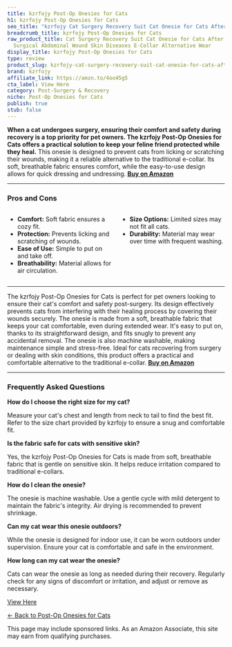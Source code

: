 ```yaml
---
title: kzrfojy Post-Op Onesies for Cats
h1: kzrfojy Post-Op Onesies for Cats
seo_title: "kzrfojy Cat Surgery Recovery Suit Cat Onesie for Cats After\u2026"
breadcrumb_title: kzrfojy Post-Op Onesies for Cats
raw_product_title: Cat Surgery Recovery Suit Cat Onesie for Cats After Surgery Spay
  Surgical Abdominal Wound Skin Diseases E-Collar Alternative Wear
display_title: kzrfojy Post-Op Onesies for Cats
type: review
product_slug: kzrfojy-cat-surgery-recovery-suit-cat-onesie-for-cats-after-surgery-spa-c6b5e843
brand: kzrfojy
affiliate_link: https://amzn.to/4oo45g5
cta_label: View Here
category: Post-Surgery & Recovery
niche: Post-Op Onesies for Cats
publish: true
stub: false
---
```


<div id="intro" class="full-width">
  <p><strong>When a cat undergoes surgery, ensuring their comfort and safety during recovery is a top priority for pet owners. The kzrfojy Post-Op Onesies for Cats offers a practical solution to keep your feline friend protected while they heal.</strong> This onesie is designed to prevent cats from licking or scratching their wounds, making it a reliable alternative to the traditional e-collar. Its soft, breathable fabric ensures comfort, while the easy-to-use design allows for quick dressing and undressing. <a href="https://amzn.to/4oo45g5" rel="nofollow sponsored noopener" target="_blank"><strong>Buy on Amazon</strong></a></p>
</div>

<hr />
<h3 id="pros-cons">Pros and Cons</h3>
<div class="pc-grid" style="display:grid;grid-template-columns:1fr 1fr;gap:16px;">
  <ul>
    <li><strong>Comfort:</strong> Soft fabric ensures a cozy fit.</li>
    <li><strong>Protection:</strong> Prevents licking and scratching of wounds.</li>
    <li><strong>Ease of Use:</strong> Simple to put on and take off.</li>
    <li><strong>Breathability:</strong> Material allows for air circulation.</li>
  </ul>
  <ul>
    <li><strong>Size Options:</strong> Limited sizes may not fit all cats.</li>
    <li><strong>Durability:</strong> Material may wear over time with frequent washing.</li>
  </ul>
</div>
<hr />

<div class="full-width">
  <p>The kzrfojy Post-Op Onesies for Cats is perfect for pet owners looking to ensure their cat's comfort and safety post-surgery. Its design effectively prevents cats from interfering with their healing process by covering their wounds securely. The onesie is made from a soft, breathable fabric that keeps your cat comfortable, even during extended wear. It's easy to put on, thanks to its straightforward design, and fits snugly to prevent any accidental removal. The onesie is also machine washable, making maintenance simple and stress-free. Ideal for cats recovering from surgery or dealing with skin conditions, this product offers a practical and comfortable alternative to the traditional e-collar. <a href="https://amzn.to/4oo45g5" rel="nofollow sponsored noopener" target="_blank"><strong>Buy on Amazon</strong></a></p>
</div>

<hr />
<h3 id="faqs">Frequently Asked Questions</h3>

<p><strong>How do I choose the right size for my cat?</strong></p>
<p>Measure your cat's chest and length from neck to tail to find the best fit. Refer to the size chart provided by kzrfojy to ensure a snug and comfortable fit.</p>

<p><strong>Is the fabric safe for cats with sensitive skin?</strong></p>
<p>Yes, the kzrfojy Post-Op Onesies for Cats is made from soft, breathable fabric that is gentle on sensitive skin. It helps reduce irritation compared to traditional e-collars.</p>

<p><strong>How do I clean the onesie?</strong></p>
<p>The onesie is machine washable. Use a gentle cycle with mild detergent to maintain the fabric's integrity. Air drying is recommended to prevent shrinkage.</p>

<p><strong>Can my cat wear this onesie outdoors?</strong></p>
<p>While the onesie is designed for indoor use, it can be worn outdoors under supervision. Ensure your cat is comfortable and safe in the environment.</p>

<p><strong>How long can my cat wear the onesie?</strong></p>
<p>Cats can wear the onesie as long as needed during their recovery. Regularly check for any signs of discomfort or irritation, and adjust or remove as necessary.</p>
<p><a class="btn" href="https://amzn.to/4oo45g5" target="_blank" rel="nofollow sponsored noopener">View Here</a></p>
<p><a href="/roundups/post-surgery-recovery/post-op-onesies-for-cats/">← Back to Post-Op Onesies for Cats</a></p>
<aside class="disclosure">This page may include sponsored links. As an Amazon Associate, this site may earn from qualifying purchases.</aside>

